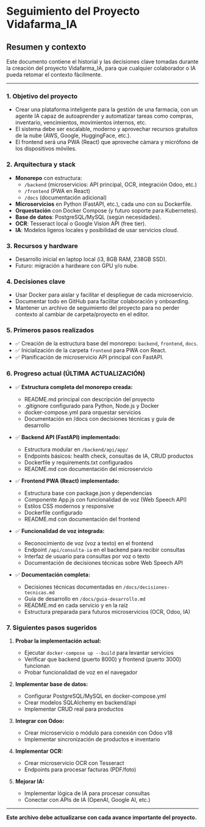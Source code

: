 # Seguimiento del Proyecto Vidafarma_IA

## Resumen y contexto

Este documento contiene el historial y las decisiones clave tomadas durante la creación del proyecto Vidafarma_IA, para que cualquier colaborador o IA pueda retomar el contexto fácilmente.

---

### 1. Objetivo del proyecto
- Crear una plataforma inteligente para la gestión de una farmacia, con un agente IA capaz de autoaprender y automatizar tareas como compras, inventario, vencimientos, movimientos internos, etc.
- El sistema debe ser escalable, moderno y aprovechar recursos gratuitos de la nube (AWS, Google, HuggingFace, etc.).
- El frontend será una PWA (React) que aproveche cámara y micrófono de los dispositivos móviles.

### 2. Arquitectura y stack
- **Monorepo** con estructura:
  - `/backend` (microservicios: API principal, OCR, integración Odoo, etc.)
  - `/frontend` (PWA en React)
  - `/docs` (documentación adicional)
- **Microservicios** en Python (FastAPI, etc.), cada uno con su Dockerfile.
- **Orquestación** con Docker Compose (y futuro soporte para Kubernetes).
- **Base de datos**: PostgreSQL/MySQL (según necesidades).
- **OCR**: Tesseract local o Google Vision API (free tier).
- **IA**: Modelos ligeros locales y posibilidad de usar servicios cloud.

### 3. Recursos y hardware
- Desarrollo inicial en laptop local (i3, 8GB RAM, 238GB SSD).
- Futuro: migración a hardware con GPU y/o nube.

### 4. Decisiones clave
- Usar Docker para aislar y facilitar el despliegue de cada microservicio.
- Documentar todo en GitHub para facilitar colaboración y onboarding.
- Mantener un archivo de seguimiento del proyecto para no perder contexto al cambiar de carpeta/proyecto en el editor.

### 5. Primeros pasos realizados
- ✅ Creación de la estructura base del monorepo: `backend`, `frontend`, `docs`.
- ✅ Inicialización de la carpeta `frontend` para PWA con React.
- ✅ Planificación de microservicio API principal con FastAPI.

### 6. Progreso actual (ÚLTIMA ACTUALIZACIÓN)
- ✅ **Estructura completa del monorepo creada:**
  - README.md principal con descripción del proyecto
  - .gitignore configurado para Python, Node.js y Docker
  - docker-compose.yml para orquestar servicios
  - Documentación en /docs con decisiones técnicas y guía de desarrollo

- ✅ **Backend API (FastAPI) implementado:**
  - Estructura modular en `/backend/api/app/`
  - Endpoints básicos: health check, consultas de IA, CRUD productos
  - Dockerfile y requirements.txt configurados
  - README.md con documentación del microservicio

- ✅ **Frontend PWA (React) implementado:**
  - Estructura base con package.json y dependencias
  - Componente App.js con funcionalidad de voz (Web Speech API)
  - Estilos CSS modernos y responsive
  - Dockerfile configurado
  - README.md con documentación del frontend

- ✅ **Funcionalidad de voz integrada:**
  - Reconocimiento de voz (voz a texto) en el frontend
  - Endpoint `/api/consulta-ia` en el backend para recibir consultas
  - Interfaz de usuario para consultas por voz o texto
  - Documentación de decisiones técnicas sobre Web Speech API

- ✅ **Documentación completa:**
  - Decisiones técnicas documentadas en `/docs/decisiones-tecnicas.md`
  - Guía de desarrollo en `/docs/guia-desarrollo.md`
  - README.md en cada servicio y en la raíz
  - Estructura preparada para futuros microservicios (OCR, Odoo, IA)

### 7. Siguientes pasos sugeridos
1. **Probar la implementación actual:**
   - Ejecutar `docker-compose up --build` para levantar servicios
   - Verificar que backend (puerto 8000) y frontend (puerto 3000) funcionan
   - Probar funcionalidad de voz en el navegador

2. **Implementar base de datos:**
   - Configurar PostgreSQL/MySQL en docker-compose.yml
   - Crear modelos SQLAlchemy en backend/api
   - Implementar CRUD real para productos

3. **Integrar con Odoo:**
   - Crear microservicio o módulo para conexión con Odoo v18
   - Implementar sincronización de productos e inventario

4. **Implementar OCR:**
   - Crear microservicio OCR con Tesseract
   - Endpoints para procesar facturas (PDF/foto)

5. **Mejorar IA:**
   - Implementar lógica de IA para procesar consultas
   - Conectar con APIs de IA (OpenAI, Google AI, etc.)

---

**Este archivo debe actualizarse con cada avance importante del proyecto.** 